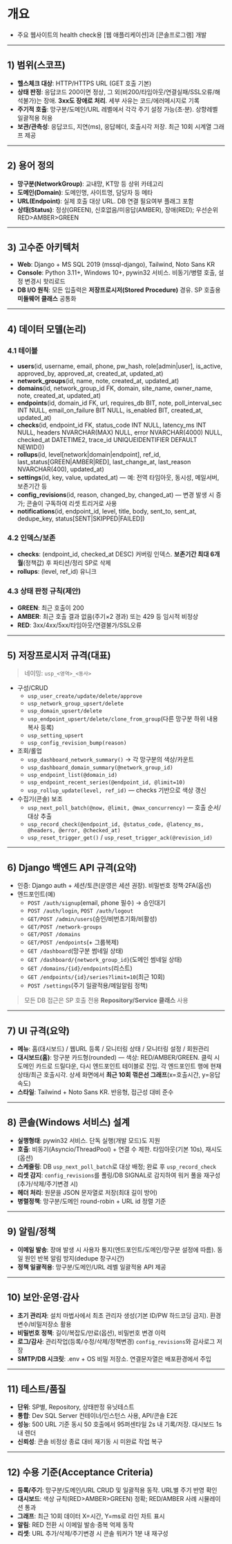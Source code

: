 
# 개요

-	주요 웹사이트의 health check용 [웹 애플리케이션]과 [콘솔프로그램] 개발

---

## 1) 범위(스코프)

- **헬스체크 대상**: HTTP/HTTPS URL (GET 호출 기본)
- **상태 판정**: 응답코드 200이면 정상, 그 외(비200/타임아웃/연결실패/SSL오류/해석불가)는 장애. **3xx도 장애로 처리**. 세부 사유는 코드/에러메시지로 기록
- **주기적 호출**: 망구분/도메인/URL 레벨에서 각각 주기 설정 가능(초·분). 상향레벨 일괄적용 허용
- **보관/관측성**: 응답코드, 지연(ms), 응답헤더, 호출시각 저장. 최근 10회 시계열 그래프 제공

---

## 2) 용어 정의

- **망구분(NetworkGroup)**: 교내망, KT망 등 상위 카테고리
- **도메인(Domain)**: 도메인명, 사이트명, 담당자 등 메타
- **URL(Endpoint)**: 실제 호출 대상 URL. DB 연결 필요여부 플래그 포함
- **상태(Status)**: 정상(GREEN), 신호없음/미응답(AMBER), 장애(RED); 우선순위 RED>AMBER>GREEN

---

## 3) 고수준 아키텍처

- **Web**: Django + MS SQL 2019 (mssql-django), Tailwind, Noto Sans KR
- **Console**: Python 3.11+, Windows 10+, pywin32 서비스. 비동기/병렬 호출, 설정 변경시 핫리로드
- **DB I/O 원칙**: 모든 입출력은 **저장프로시저(Stored Procedure)** 경유. SP 호출용 **미들웨어 클래스** 공통화

---

## 4) 데이터 모델(논리)

### 4.1 테이블

- **users**(id, username, email, phone, pw_hash, role[admin|user], is_active, approved_by, approved_at, created_at, updated_at)
- **network_groups**(id, name, note, created_at, updated_at)
- **domains**(id, network_group_id FK, domain, site_name, owner_name, note, created_at, updated_at)
- **endpoints**(id, domain_id FK, url, requires_db BIT, note, poll_interval_sec INT NULL, email_on_failure BIT NULL, is_enabled BIT, created_at, updated_at)
- **checks**(id, endpoint_id FK, status_code INT NULL, latency_ms INT NULL, headers NVARCHAR(MAX) NULL, error NVARCHAR(4000) NULL, checked_at DATETIME2, trace_id UNIQUEIDENTIFIER DEFAULT NEWID())
- **rollups**(id, level[network|domain|endpoint], ref_id, last_status[GREEN|AMBER|RED], last_change_at, last_reason NVARCHAR(400), updated_at)
- **settings**(id, key, value, updated_at) — 예: 전역 타임아웃, 동시성, 메일서버, 보존기간 등
- **config_revisions**(id, reason, changed_by, changed_at) — 변경 발생 시 증가; 콘솔이 구독하여 리셋 트리거로 사용
- **notifications**(id, endpoint_id, level, title, body, sent_to, sent_at, dedupe_key, status[SENT|SKIPPED|FAILED])

### 4.2 인덱스/보존

- **checks**: (endpoint_id, checked_at DESC) 커버링 인덱스. **보존기간 최대 6개월**(정책값) 후 파티션/정리 SP로 삭제
- **rollups**: (level, ref_id) 유니크

### 4.3 상태 판정 규칙(제안)

- **GREEN**: 최근 호출이 200
- **AMBER**: 최근 호출 결과 없음(주기×2 경과) 또는 429 등 임시적 비정상
- **RED**: 3xx/4xx/5xx/타임아웃/연결불가/SSL오류

---

## 5) 저장프로시저 규격(대표)

> 네이밍: `usp_<영역>_<동사>`

- 구성/CRUD
  - `usp_user_create/update/delete/approve`
  - `usp_network_group_upsert/delete`
  - `usp_domain_upsert/delete`
  - `usp_endpoint_upsert/delete/clone_from_group`(다른 망구분 하위 내용 복사 등록)
  - `usp_setting_upsert`
  - `usp_config_revision_bump(reason)`
- 조회/롤업
  - `usp_dashboard_network_summary()` → 각 망구분의 색상/카운트
  - `usp_dashboard_domain_summary(@network_group_id)`
  - `usp_endpoint_list(@domain_id)`
  - `usp_endpoint_recent_series(@endpoint_id, @limit=10)`
  - `usp_rollup_update(level, ref_id)` — checks 기반으로 색상 갱신
- 수집기(콘솔) 보조
  - `usp_next_poll_batch(@now, @limit, @max_concurrency)` — 호출 순서/대상 추출
  - `usp_record_check(@endpoint_id, @status_code, @latency_ms, @headers, @error, @checked_at)`
  - `usp_reset_trigger_get()` / `usp_reset_trigger_ack(@revision_id)`

---

## 6) Django 백엔드 API 규격(요약)

- 인증: Django auth + 세션/토큰(운영은 세션 권장). 비밀번호 정책·2FA(옵션)
- 엔드포인트(예)
  - `POST /auth/signup`(email, phone 필수) → 승인대기
  - `POST /auth/login`, `POST /auth/logout`
  - `GET/POST /admin/users`(승인/비번초기화/비활성)
  - `GET/POST /network-groups`
  - `GET/POST /domains`
  - `GET/POST /endpoints`(+ 그룹복제)
  - `GET /dashboard`(망구분 썸네일 상태)
  - `GET /dashboard/{network_group_id}`(도메인 썸네일 상태)
  - `GET /domains/{id}/endpoints`(리스트)
  - `GET /endpoints/{id}/series?limit=10`(최근 10회)
  - `POST /settings`(주기 일괄적용/메일알림 정책)

> 모든 DB 접근은 SP 호출 전용 **Repository/Service 클래스** 사용

---

## 7) UI 규격(요약)

- **메뉴**: 홈(대시보드) / 웹URL 등록 / 모니터링 상태 / 모니터링 설정 / 회원관리
- **대시보드(홈)**: 망구분 카드형(rounded) — 색상: RED/AMBER/GREEN. 클릭 시 도메인 카드로 드릴다운, 다시 엔드포인트 테이블로 진입. 각 엔드포인트 행에 현재 상태/최근 호출시각. 상세 화면에서 **최근 10회 꺾은선 그래프**(x=호출시간, y=응답속도)
- **스타일**: Tailwind + Noto Sans KR. 반응형, 접근성 대비 준수

---

## 8) 콘솔(Windows 서비스) 설계

- **실행형태**: pywin32 서비스. 단독 실행(개발 모드)도 지원
- **호출**: 비동기(Asyncio/ThreadPool) + 연결 수 제한. 타임아웃(기본 10s), 재시도(옵션)
- **스케줄링**: DB `usp_next_poll_batch`로 대상 배정; 완료 후 `usp_record_check`
- **리셋 감지**: `config_revisions`를 폴링/DB SIGNAL로 감지하여 워커 풀을 재구성(추가/삭제/주기변경 시)
- **헤더 처리**: 원문을 JSON 문자열로 저장(최대 길이 방어)
- **병렬정책**: 망구분/도메인 round-robin + URL id 정렬 기준

---

## 9) 알림/정책

- **이메일 발송**: 장애 발생 시 사용자 통지(엔드포인트/도메인/망구분 설정에 따름). 동일 원인 반복 알림 방지(dedupe 창구시간)
- **정책 일괄적용**: 망구분/도메인/URL 레벨 일괄적용 API 제공

---

## 10) 보안·운영·감사

- **초기 관리자**: 설치 마법사에서 최초 관리자 생성(기본 ID/PW 하드코딩 금지). 환경변수/비밀저장소 활용
- **비밀번호 정책**: 길이/복잡도/만료(옵션), 비밀번호 변경 이력
- **로그/감사**: 관리작업(등록/수정/삭제/정책변경) `config_revisions`와 감사로그 저장
- **SMTP/DB 시크릿**: .env + OS 비밀 저장소. 연결문자열은 배포환경에서 주입

---

## 11) 테스트/품질

- **단위**: SP별, Repository, 상태판정 유닛테스트
- **통합**: Dev SQL Server 컨테이너/인스턴스 사용, API/콘솔 E2E
- **성능**: 500 URL 기준 동시 50 호출에서 95퍼센타일 2s 내 기록/저장. 대시보드 1s 내 렌더
- **신뢰성**: 콘솔 비정상 종료 대비 재기동 시 미완료 작업 복구

---

## 12) 수용 기준(Acceptance Criteria)

- **등록/주기**: 망구분/도메인/URL CRUD 및 일괄적용 동작. URL별 주기 반영 확인
- **대시보드**: 색상 규칙(RED>AMBER>GREEN) 정확; RED/AMBER 사례 시뮬레이션 통과
- **그래프**: 최근 10회 데이터 X=시간, Y=ms로 라인 차트 표시
- **알림**: RED 전환 시 이메일 발송·중복 억제 동작
- **리셋**: URL 추가/삭제/주기변경 시 콘솔 워커가 1분 내 재구성
